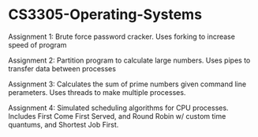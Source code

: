 # CS3305-Operating-Systems

Assignment 1: Brute force password cracker. 
              Uses forking to increase speed of program

Assignment 2: Partition program to calculate large numbers. 
              Uses pipes to transfer data between processes

Assignment 3: Calculates the sum of prime numbers given command line perameters. 
              Uses threads to make multiple processes.

Assignment 4: Simulated scheduling algorithms for CPU processes.
Includes First Come First Served, and Round Robin w/ custom time quantums, and Shortest Job First.
